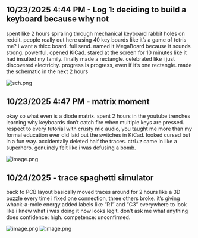 <!--
  ===================    !!READ THIS NOTICE!!   ====================
  DO NOT edit this file manually. Your changes WILL BE OVERWRITTEN!
  This journal is auto generated and updated by Hack Club Blueprint.
  To edit this file, please edit your journal entries on Blueprint.
  ==================================================================
-->

## 10/23/2025 4:44 PM - Log 1: deciding to build a keyboard because why not  

spent like 2 hours spiraling through mechanical keyboard rabbit holes on reddit.
people really out here using 40 key boards like it’s a game of tetris
me? i want a thicc board. full send. named it MegaBoard because it sounds strong. powerful.
opened KiCad. stared at the screen for 10 minutes like it had insulted my family.
finally made a rectangle. celebrated like i just discovered electricity.
progress is progress, even if it’s one rectangle. made the schematic in the next 2 hours


![sch.png](https://blueprint.hackclub.com/user-attachments/blobs/proxy/eyJfcmFpbHMiOnsiZGF0YSI6NDcyMCwicHVyIjoiYmxvYl9pZCJ9fQ==--33583ff1751e1624c97ebfe341ec049f098a7992/sch.png)
  

## 10/23/2025 4:47 PM - matrix moment  

okay so what even is a diode matrix.
spent 2 hours in the youtube trenches learning why keyboards don’t catch fire when multiple keys are pressed.
respect to every tutorial with crusty mic audio, you taught me more than my formal education ever did
laid out the switches in KiCad. looked cursed but in a fun way.
accidentally deleted half the traces. ctrl+z came in like a superhero.
genuinely felt like i was defusing a bomb.

![image.png](https://blueprint.hackclub.com/user-attachments/blobs/proxy/eyJfcmFpbHMiOnsiZGF0YSI6NTE0OSwicHVyIjoiYmxvYl9pZCJ9fQ==--28b04ac2225573344ca975838af0f85d0ebb0172/image.png)

  

## 10/24/2025 - trace spaghetti simulator  

back to PCB layout
basically moved traces around for 2 hours like a 3D puzzle
every time i fixed one connection, three others broke.
it’s giving whack-a-mole energy
added labels like “R1” and “C3” everywhere to look like i knew what i was doing
it now looks legit. don’t ask me what anything does
confidence: high. competence: unconfirmed.

![image.png](https://blueprint.hackclub.com/user-attachments/blobs/proxy/eyJfcmFpbHMiOnsiZGF0YSI6NTE0NywicHVyIjoiYmxvYl9pZCJ9fQ==--2e361a459c5a38d914ce724d16dbe78268a3c42a/image.png)
![image.png](https://blueprint.hackclub.com/user-attachments/blobs/proxy/eyJfcmFpbHMiOnsiZGF0YSI6NTE0OCwicHVyIjoiYmxvYl9pZCJ9fQ==--f5300489dc11d07b2441f9c57e9ae465abc3ca35/image.png)
  

